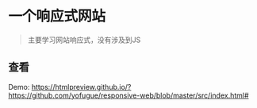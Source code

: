 # 一个响应式网站

> 主要学习网站响应式，没有涉及到JS

## 查看

Demo: https://htmlpreview.github.io/?https://github.com/yofugue/responsive-web/blob/master/src/index.html#


